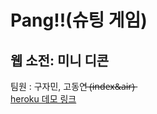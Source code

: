 # Pang!!(슈팅 게임)
## 웹 소전: 미니 디콘
팀원 : 구자민, 고동연 ̶(̶i̶n̶d̶e̶x̶&̶a̶i̶r̶)̶  
[heroku 데모 링크](https://shootingpang.herokuapp.com "pang!!")
